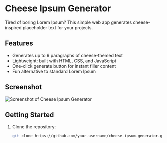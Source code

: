 # Cheese Ipsum Generator  

Tired of boring Lorem Ipsum? This simple web app generates cheese-inspired placeholder text for your projects.  

## Features  
- Generates up to 9 paragraphs of cheese-themed text  
- Lightweight: built with HTML, CSS, and JavaScript  
- One-click generate button for instant filler content  
- Fun alternative to standard Lorem Ipsum  

## Screenshot  
![Screenshot of Cheese Ipsum Generator](./screenshot.png)  

## Getting Started  
1. Clone the repository:  
   ```bash
   git clone https://github.com/your-username/cheese-ipsum-generator.git
